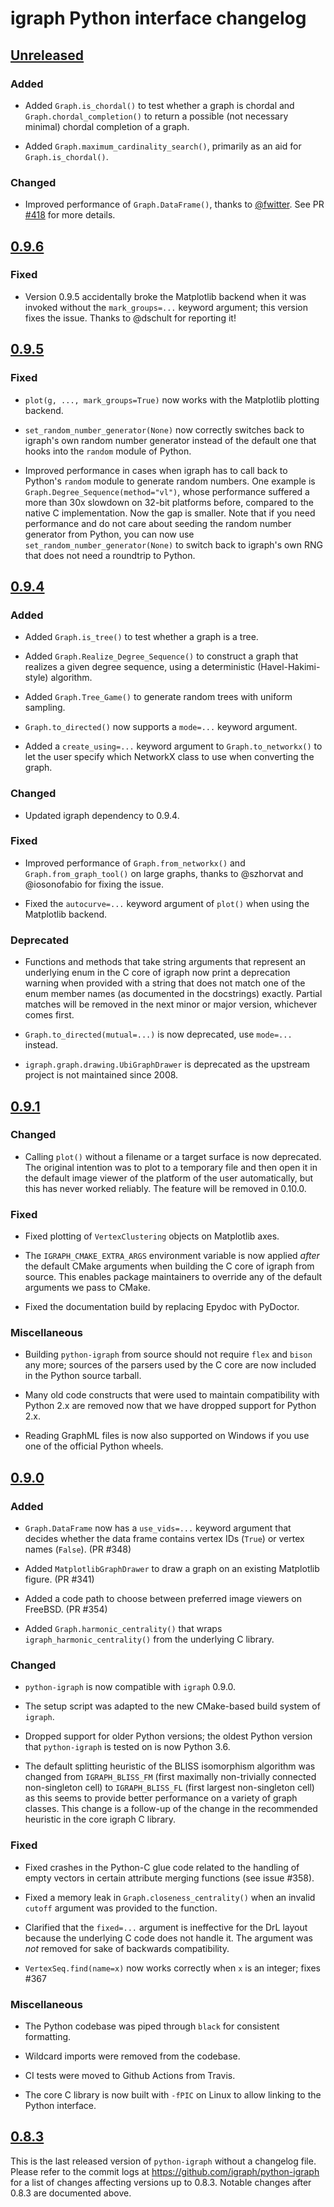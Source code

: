 # igraph Python interface changelog

## [Unreleased]

### Added 

* Added `Graph.is_chordal()` to test whether a graph is chordal and
  `Graph.chordal_completion()` to return a possible (not necessary minimal)
  chordal completion of a graph.

* Added `Graph.maximum_cardinality_search()`, primarily as an aid for
  `Graph.is_chordal()`.

### Changed

* Improved performance of `Graph.DataFrame()`, thanks to
  [@fwitter](https://github.com/user/fwitter). See PR
  [#418](https://github.com/igraph/python-igraph/pull/418) for more details.

## [0.9.6]

### Fixed

* Version 0.9.5 accidentally broke the Matplotlib backend when it was invoked
  without the `mark_groups=...` keyword argument; this version fixes the issue.
  Thanks to @dschult for reporting it!

## [0.9.5]

### Fixed

* `plot(g, ..., mark_groups=True)` now works with the Matplotlib plotting backend.

* `set_random_number_generator(None)` now correctly switches back to igraph's
  own random number generator instead of the default one that hooks into
  the `random` module of Python.

* Improved performance in cases when igraph has to call back to Python's
  `random` module to generate random numbers. One example is
  `Graph.Degree_Sequence(method="vl")`, whose performance suffered a more than
  30x slowdown on 32-bit platforms before, compared to the native C
  implementation. Now the gap is smaller. Note that if you need performance and
  do not care about seeding the random number generator from Python, you can
  now use `set_random_number_generator(None)` to switch back to igraph's own
  RNG that does not need a roundtrip to Python.

## [0.9.4]

### Added

* Added `Graph.is_tree()` to test whether a graph is a tree.

* Added `Graph.Realize_Degree_Sequence()` to construct a graph that realizes a
  given degree sequence, using a deterministic (Havel-Hakimi-style) algorithm.

* Added `Graph.Tree_Game()` to generate random trees with uniform sampling.

* `Graph.to_directed()` now supports a `mode=...` keyword argument.

* Added a `create_using=...` keyword argument to `Graph.to_networkx()` to
  let the user specify which NetworkX class to use when converting the graph.

### Changed

* Updated igraph dependency to 0.9.4.

### Fixed

* Improved performance of `Graph.from_networkx()` and `Graph.from_graph_tool()`
  on large graphs, thanks to @szhorvat and @iosonofabio for fixing the issue.

* Fixed the `autocurve=...` keyword argument of `plot()` when using the
  Matplotlib backend.

### Deprecated

* Functions and methods that take string arguments that represent an underlying
  enum in the C core of igraph now print a deprecation warning when provided
  with a string that does not match one of the enum member names (as documented
  in the docstrings) exactly. Partial matches will be removed in the next
  minor or major version, whichever comes first.

* `Graph.to_directed(mutual=...)` is now deprecated, use `mode=...` instead.

* `igraph.graph.drawing.UbiGraphDrawer` is deprecated as the upstream project
  is not maintained since 2008.

## [0.9.1]

### Changed

* Calling `plot()` without a filename or a target surface is now deprecated.
  The original intention was to plot to a temporary file and then open it in
  the default image viewer of the platform of the user automatically, but this
  has never worked reliably. The feature will be removed in 0.10.0.

### Fixed

* Fixed plotting of `VertexClustering` objects on Matplotlib axes.

* The `IGRAPH_CMAKE_EXTRA_ARGS` environment variable is now applied _after_ the
  default CMake arguments when building the C core of igraph from source. This
  enables package maintainers to override any of the default arguments we pass
  to CMake.

* Fixed the documentation build by replacing Epydoc with PyDoctor.

### Miscellaneous

* Building `python-igraph` from source should not require `flex` and `bison`
  any more; sources of the parsers used by the C core are now included in the
  Python source tarball.

* Many old code constructs that were used to maintain compatibility with Python
  2.x are removed now that we have dropped support for Python 2.x.

* Reading GraphML files is now also supported on Windows if you use one of the
  official Python wheels.
  

## [0.9.0]

### Added

* `Graph.DataFrame` now has a `use_vids=...` keyword argument that decides whether
  the data frame contains vertex IDs (`True`) or vertex names (`False`). (PR #348)

* Added `MatplotlibGraphDrawer` to draw a graph on an existing Matplotlib
  figure. (PR #341)

* Added a code path to choose between preferred image viewers on FreeBSD. (PR #354)

* Added `Graph.harmonic_centrality()` that wraps `igraph_harmonic_centrality()`
  from the underlying C library.

### Changed

* `python-igraph` is now compatible with `igraph` 0.9.0.

* The setup script was adapted to the new CMake-based build system of `igraph`.

* Dropped support for older Python versions; the oldest Python version that
  `python-igraph` is tested on is now Python 3.6.

* The default splitting heuristic of the BLISS isomorphism algorithm was changed
  from `IGRAPH_BLISS_FM` (first maximally non-trivially connected non-singleton cell)
  to `IGRAPH_BLISS_FL` (first largest non-singleton cell) as this seems to provide
  better performance on a variety of graph classes. This change is a follow-up
  of the change in the recommended heuristic in the core igraph C library.

### Fixed

* Fixed crashes in the Python-C glue code related to the handling of empty
  vectors in certain attribute merging functions (see issue #358).

* Fixed a memory leak in `Graph.closeness_centrality()` when an invalid `cutoff`
  argument was provided to the function.

* Clarified that the `fixed=...` argument is ineffective for the DrL layout
  because the underlying C code does not handle it. The argument was _not_
  removed for sake of backwards compatibility.

* `VertexSeq.find(name=x)` now works correctly when `x` is an integer; fixes
  #367

### Miscellaneous

* The Python codebase was piped through `black` for consistent formatting.

* Wildcard imports were removed from the codebase.

* CI tests were moved to Github Actions from Travis.

* The core C library is now built with `-fPIC` on Linux to allow linking to the
  Python interface.


## [0.8.3]

This is the last released version of `python-igraph` without a changelog file.
Please refer to the commit logs at https://github.com/igraph/python-igraph for
a list of changes affecting versions up to 0.8.3. Notable changes after 0.8.3
are documented above.

[Unreleased]: https://github.com/igraph/python-igraph/compare/0.9.6..HEAD
[0.9.6]: https://github.com/igraph/python-igraph/compare/0.9.5...0.9.6
[0.9.5]: https://github.com/igraph/python-igraph/compare/0.9.4...0.9.5
[0.9.4]: https://github.com/igraph/python-igraph/compare/0.9.1...0.9.4
[0.9.1]: https://github.com/igraph/python-igraph/compare/0.9.0...0.9.1
[0.9.0]: https://github.com/igraph/python-igraph/compare/0.8.5...0.9.0
[0.8.3]: https://github.com/igraph/python-igraph/releases/tag/0.8.3
